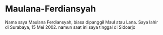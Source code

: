 # Maulana-Ferdiansyah
Nama saya Maulana Ferdiansyah, biasa dipanggil Maul atau Lana. Saya lahir di Surabaya, 15 Mei 2002. namun saat ini saya tinggal di Sidoarjo
